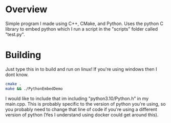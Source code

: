 # Overview
Simple program I made using C++, CMake, and Python. Uses the python C library to embed python which I run a script in the "scripts" folder called "test.py".

# Building
Just type this in to build and run on linux! If you're using windows then I dont know.

```bash
cmake .
make && ./PythonEmbedDemo
```

I would like to include that im including "python3.10/Python.h" in my main.cpp. This is probably specific to the version of python you're using, so you probably need to change that line of code if you're using a different version of python (Yes I understand using docker could get around this).
